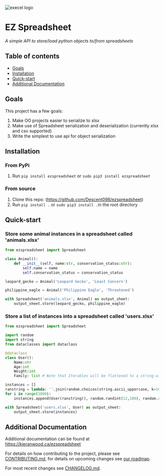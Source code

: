 ![execel logo](https://raw.githubusercontent.com/Descent098/ezspreadsheet/master/.github/logo.png)

# EZ Spreadsheet

*A simple API to store/load python objects to/from spreadsheets*

## Table of contents
- [Goals](#goals)
- [Installation](#installation)
- [Quick-start](#quick-start)
- [Additional Documentation](#additional-documentation)

## Goals
This project has a few goals:
1. Make OO projects easier to serialize to xlsx
2. Make use of Spreadsheet serialization and deserialization (currently xlsx and csv supported)
3. Write the simplest to use api for object serialization

## Installation

### From PyPi

1. Run ```pip install ezspreadsheet``` or ```sudo pip3 install ezspreadsheet```

### From source

1. Clone this repo: (https://github.com/Descent098/ezspreadsheet)
2. Run ```pip install .``` or ```sudo pip3 install .```in the root directory


## Quick-start

### Store some animal instances in a spreadsheet called 'animals.xlsx'
```python
from ezspreadsheet import Spreadsheet

class Animal():
    def __init__(self, name:str, conservation_status:str):
        self.name = name
        self.conservation_status = conservation_status

leopard_gecko = Animal('Leopard Gecko', 'Least Concern')

philippine_eagle = Animal('Philippine Eagle', 'Threatened')

with Spreadsheet('animals.xlsx', Animal) as output_sheet:
    output_sheet.store(leopard_gecko, philippine_eagle)
```

### Store a list of instances into a spreadsheet called 'users.xlsx'
```python
from ezspreadsheet import Spreadsheet

import random
import string
from dataclasses import dataclass

@dataclass
class User():
    Name:str
    Age:int
    Weight:int
    Family: list # Note that Iterables will be flattened to a string with newline seperators

instances = []
ranstring = lambda: ''.join(random.choices(string.ascii_uppercase, k=10)) # Generates a random 10 character string
for i in range(1000):
    instances.append(User(ranstring(), random.randint(12,100), random.randint(75,400), [ranstring(), ranstring(), ranstring()]))

with Spreadsheet('users.xlsx', User) as output_sheet:
    output_sheet.store(instances)
```

## Additional Documentation

Additional documentation can be found at https://kieranwood.ca/ezspreadsheet

For details on how contributing to the project, please see [CONTRIBUTING.md](https://github.com/Descent098/ezspreadsheet/blob/master/CONTRIBUTING.md), for details on upcoming changes see [our roadmap](https://github.com/Descent098/ezspreadsheet/projects).

For most recent changes see [CHANGELOG.md](https://github.com/Descent098/ezspreadsheet/blob/master/CHANGELOG.md).
